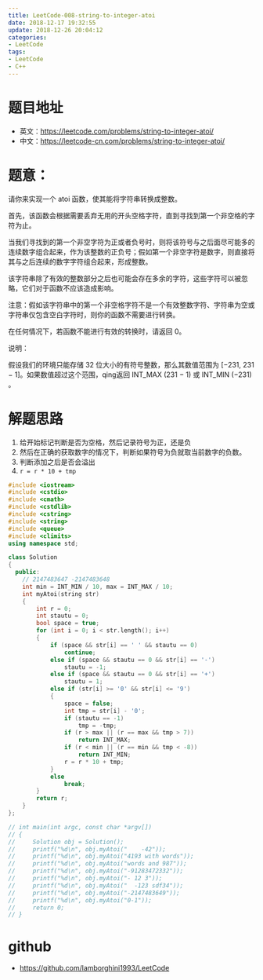 ```yaml
---
title: LeetCode-008-string-to-integer-atoi
date: 2018-12-17 19:32:55
update: 2018-12-26 20:04:12
categories:
- LeetCode
tags:
- LeetCode
- C++
---
```


# 题目地址
- 英文：https://leetcode.com/problems/string-to-integer-atoi/
- 中文：https://leetcode-cn.com/problems/string-to-integer-atoi/

# 题意：
请你来实现一个 atoi 函数，使其能将字符串转换成整数。

首先，该函数会根据需要丢弃无用的开头空格字符，直到寻找到第一个非空格的字符为止。

当我们寻找到的第一个非空字符为正或者负号时，则将该符号与之后面尽可能多的连续数字组合起来，作为该整数的正负号；假如第一个非空字符是数字，则直接将其与之后连续的数字字符组合起来，形成整数。

该字符串除了有效的整数部分之后也可能会存在多余的字符，这些字符可以被忽略，它们对于函数不应该造成影响。

注意：假如该字符串中的第一个非空格字符不是一个有效整数字符、字符串为空或字符串仅包含空白字符时，则你的函数不需要进行转换。

在任何情况下，若函数不能进行有效的转换时，请返回 0。

说明：

假设我们的环境只能存储 32 位大小的有符号整数，那么其数值范围为 [−231,  231 − 1]。如果数值超过这个范围，qing返回  INT_MAX (231 − 1) 或 INT_MIN (−231) 。

# 解题思路
1. 给开始标记判断是否为空格，然后记录符号为正，还是负
2. 然后在正确的获取数字的情况下，判断如果符号为负就取当前数字的负数。
3. 判断添加之后是否会溢出
4. `r = r * 10 + tmp`

<!--c++0-->
```C++
#include <iostream>
#include <cstdio>
#include <cmath>
#include <cstdlib>
#include <cstring>
#include <string>
#include <queue>
#include <climits>
using namespace std;

class Solution
{
  public:
    // 2147483647 -2147483648
    int min = INT_MIN / 10, max = INT_MAX / 10;
    int myAtoi(string str)
    {
        int r = 0;
        int stautu = 0;
        bool space = true;
        for (int i = 0; i < str.length(); i++)
        {
            if (space && str[i] == ' ' && stautu == 0)
                continue;
            else if (space && stautu == 0 && str[i] == '-')
                stautu = -1;
            else if (space && stautu == 0 && str[i] == '+')
                stautu = 1;
            else if (str[i] >= '0' && str[i] <= '9')
            {
                space = false;
                int tmp = str[i] - '0';
                if (stautu == -1)
                    tmp = -tmp;
                if (r > max || (r == max && tmp > 7))
                    return INT_MAX;
                if (r < min || (r == min && tmp < -8))
                    return INT_MIN;
                r = r * 10 + tmp;
            }
            else
                break;
        }
        return r;
    }
};

// int main(int argc, const char *argv[])
// {
//     Solution obj = Solution();
//     printf("%d\n", obj.myAtoi("    -42"));
//     printf("%d\n", obj.myAtoi("4193 with words"));
//     printf("%d\n", obj.myAtoi("words and 987"));
//     printf("%d\n", obj.myAtoi("-91283472332"));
//     printf("%d\n", obj.myAtoi("- 12 3"));
//     printf("%d\n", obj.myAtoi("  -123 sdf34"));
//     printf("%d\n", obj.myAtoi("-2147483649"));
//     printf("%d\n", obj.myAtoi("0-1"));
//     return 0;
// }
```

# github
- https://github.com/lamborghini1993/LeetCode
